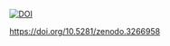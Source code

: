 

[![DOI](https://zenodo.org/badge/DOI/10.5281/zenodo.3266958.svg)](https://doi.org/10.5281/zenodo.3266958)

https://doi.org/10.5281/zenodo.3266958
